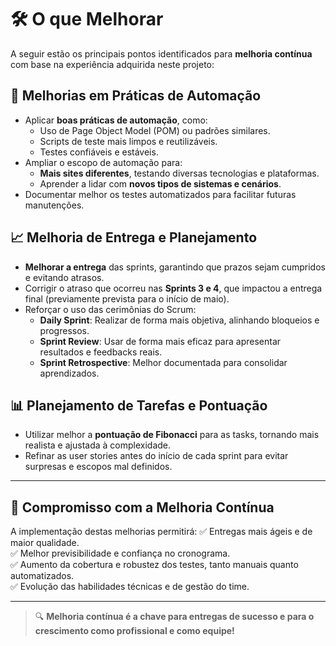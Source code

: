 # 🛠️ O que Melhorar

A seguir estão os principais pontos identificados para **melhoria contínua** com base na experiência adquirida neste projeto:

## 🚀 Melhorias em Práticas de Automação
- Aplicar **boas práticas de automação**, como:
  - Uso de Page Object Model (POM) ou padrões similares.
  - Scripts de teste mais limpos e reutilizáveis.
  - Testes confiáveis e estáveis.
- Ampliar o escopo de automação para:
  - **Mais sites diferentes**, testando diversas tecnologias e plataformas.
  - Aprender a lidar com **novos tipos de sistemas e cenários**.
- Documentar melhor os testes automatizados para facilitar futuras manutenções.

## 📈 Melhoria de Entrega e Planejamento
- **Melhorar a entrega** das sprints, garantindo que prazos sejam cumpridos e evitando atrasos.
- Corrigir o atraso que ocorreu nas **Sprints 3 e 4**, que impactou a entrega final (previamente prevista para o início de maio).
- Reforçar o uso das cerimônias do Scrum:
  - **Daily Sprint**: Realizar de forma mais objetiva, alinhando bloqueios e progressos.
  - **Sprint Review**: Usar de forma mais eficaz para apresentar resultados e feedbacks reais.
  - **Sprint Retrospective**: Melhor documentada para consolidar aprendizados.

## 📊 Planejamento de Tarefas e Pontuação
- Utilizar melhor a **pontuação de Fibonacci** para as tasks, tornando mais realista e ajustada à complexidade.
- Refinar as user stories antes do início de cada sprint para evitar surpresas e escopos mal definidos.

---

## 🌟 Compromisso com a Melhoria Contínua
A implementação destas melhorias permitirá:
✅ Entregas mais ágeis e de maior qualidade.  
✅ Melhor previsibilidade e confiança no cronograma.  
✅ Aumento da cobertura e robustez dos testes, tanto manuais quanto automatizados.  
✅ Evolução das habilidades técnicas e de gestão do time.

---

> 🔍 **Melhoria contínua é a chave para entregas de sucesso e para o crescimento como profissional e como equipe!**
